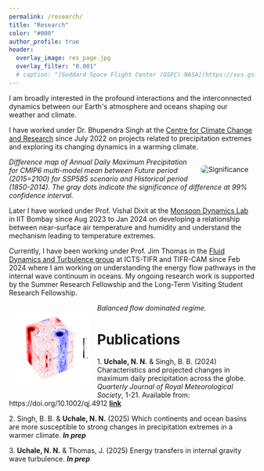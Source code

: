 ```yaml
---
permalink: /research/
title: "Research"
color: "#000"
author_profile: true
header:
  overlay_image: res_page.jpg
  overlay_filter: "0.001"
  # caption: "[Goddard Space Flight Center (GSFC)-NASA](https://svs.gsfc.nasa.gov/vis/a030000/a030000/a030017/frames/4000x2000_2x1_30p/rad/)"
---
```


<html>
<head>
<style>
img {
  border-radius: 30px;
  padding: 15px;
}
em1 { font-weight: bold; }
em2 { font-style: italic; }
em3 { font-weight: bold; font-style: italic;}
</style>
</head>
<body>


<p>
I am broadly interested in the profound interactions and the interconnected dynamics between our Earth's atmosphere and oceans shaping our weather and climate.</p>

<p>
I have worked under Dr. Bhupendra Singh at the <a href="http://cccr.tropmet.res.in/home/index.jsp">Centre for Climate Change and Research</a> since July 2022 on projects related to precipitation extremes and exploring its changing dynamics in a warming climate.</p>

<!-- <figure> -->
<img src="/images/research/Significance.png" alt="Significance"  style="height:100px width:270px;" align="right">
<figcaption> <em2>Difference map of Annual Daily Maximum Precipitation for CMIP6 multi-model mean between Future period (2015=2100) for SSP585 scenario and Historical period (1850-2014). The gray dots indicate the significance of difference at 99% confidence interval.</em2> </figcaption>
<!-- </figure> -->

<p>
Later I have worked under Prof. Vishal Dixit at the <a href="https://sites.google.com/view/vishaldixit/group?authuser=0">Monsoon Dynamics Lab</a> in IIT Bombay since Aug 2023 to Jan 2024 on developing a relationship between near-surface air temperature and humidity and understand the mechanism leading to temperature extremes.</p>

<p>
Currently, I have been working under Prof. Jim Thomas in the <a href="https://www.icts.res.in/research/fluid-dynamics">Fluid Dynamics and Turbulence group</a> at ICTS-TIFR and TIFR-CAM since Feb 2024 where I am working on understanding the energy flow pathways in the internal wave continuum in oceans. My ongoing research work is supported by the Summer Research Fellowship and the Long-Term Visiting Student Research Fellowship.</p>

<!-- <figure> -->
<img src="/images/research/3D_nowave.png" alt="3dnowave"  height="150px" width="150px" align="left">
<figcaption> <em2>Balanced flow dominated regime.</em2> </figcaption>
<!-- </figure> -->

<h1> Publications</h1>
<p>
1. <em1>Uchale, N. N.</em1> & Singh, B. B. (2024) Characteristics and projected changes in maximum daily precipitation across the
globe. <em2>Quarterly Journal of Royal Meteorological Society</em2>, 1-21. Available from: https://doi.org/10.1002/qj.4912 <a href="https://rmets.onlinelibrary.wiley.com/doi/full/10.1002/qj.4912"><em1>link</em1></a></p>

<p>
2. Singh, B. B. & <em1>Uchale, N. N.</em1> (2025) Which continents and ocean basins are more susceptible to strong changes in precipitation extremes in a warmer climate. <em3>In prep</em3></p>

<p>
3. <em1>Uchale, N. N.</em1> & Thomas, J. (2025) Energy transfers in internal gravity wave turbulence. <em3>In prep</em3> </p>
<nbsp>

<!-- {% include base_path %}

{% assign ordered_pages = site.research | sort:"order_number" %}

{% for post in ordered_pages %}
  {% include archive-single.html type="grid" %}
{% endfor %} -->
